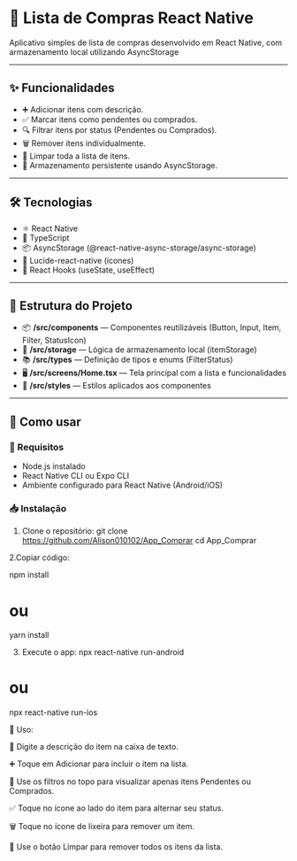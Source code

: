 # 🛒 Lista de Compras React Native

Aplicativo simples de lista de compras desenvolvido em React Native, com armazenamento local utilizando AsyncStorage

---

## ✨ Funcionalidades

- ➕ Adicionar itens com descrição.
- ✅ Marcar itens como pendentes ou comprados.
- 🔍 Filtrar itens por status (Pendentes ou Comprados).
- 🗑️ Remover itens individualmente.
- 🧹 Limpar toda a lista de itens.
- 💾 Armazenamento persistente usando AsyncStorage.

---

## 🛠️ Tecnologias

- ⚛️ React Native
- 📝 TypeScript
- 📦 AsyncStorage (@react-native-async-storage/async-storage)
- 🎨 Lucide-react-native (ícones)
- 🎣 React Hooks (useState, useEffect)

---

## 📁 Estrutura do Projeto

- 📦 **/src/components** — Componentes reutilizáveis (Button, Input, Item, Filter, StatusIcon)
- 💾 **/src/storage** — Lógica de armazenamento local (itemStorage)
- 📚 **/src/types** — Definição de tipos e enums (FilterStatus)
- 🖥️ **/src/screens/Home.tsx** — Tela principal com a lista e funcionalidades
- 🎨 **/src/styles** — Estilos aplicados aos componentes

---

## 🚀 Como usar

### 🔧 Requisitos

- Node.js instalado
- React Native CLI ou Expo CLI
- Ambiente configurado para React Native (Android/iOS)

### 📥 Instalação

1. Clone o repositório:
git clone https://github.com/Alison010102/App_Comprar
cd App_Comprar

2.Copiar código: 

npm install
# ou
yarn install

3. Execute o app:
npx react-native run-android
# ou
npx react-native run-ios

🎯 Uso:


📝 Digite a descrição do item na caixa de texto.

➕ Toque em Adicionar para incluir o item na lista.

🔄 Use os filtros no topo para visualizar apenas itens Pendentes ou Comprados.

✅ Toque no ícone ao lado do item para alternar seu status.

🗑️ Toque no ícone de lixeira para remover um item.

🧹 Use o botão Limpar para remover todos os itens da lista.

